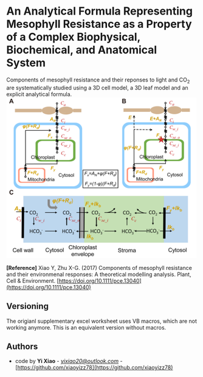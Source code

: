 # An Analytical Formula Representing Mesophyll Resistance as a Property of a Complex Biophysical, Biochemical, and Anatomical System
Components of mesophyll resistance and their reponses to light and CO<sub>2</sub> are systematically studied using a 3D cell model, a 3D leaf model and an explicit analytical formula.
<img src="Fig1.png" width="500" height="423"> 

**[Reference]**
Xiao Y, Zhu X-G. (2017) Components of mesophyll resistance and their environmenal responses: A theoretical modelling analysis. Plant, Cell & Environment.
[https://doi.org/10.1111/pce.13040](https://doi.org/10.1111/pce.13040)

## Versioning  
The origianl supplementary excel worksheet uses VB macros, which are not working anymore. This is an equivalent version without macros.

## Authors  
* code by **Yi Xiao** - *yixiao20@outlook.com* - [https://github.com/xiaoyizz78](https://github.com/xiaoyizz78)


